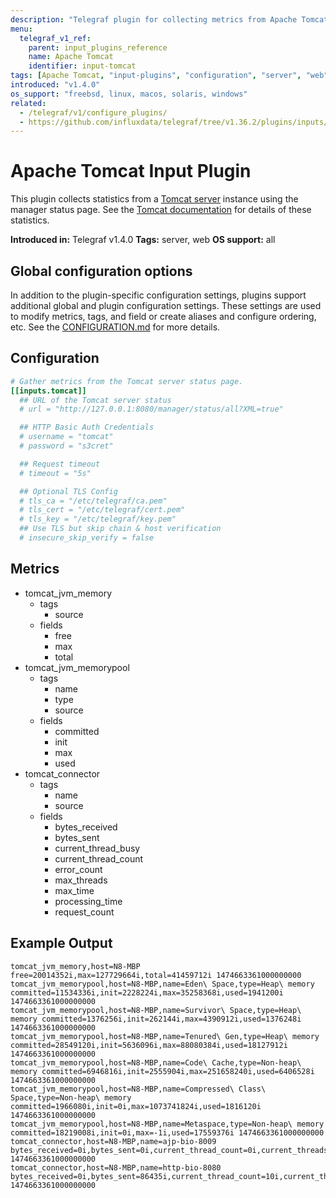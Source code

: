 ```yaml
---
description: "Telegraf plugin for collecting metrics from Apache Tomcat"
menu:
  telegraf_v1_ref:
    parent: input_plugins_reference
    name: Apache Tomcat
    identifier: input-tomcat
tags: [Apache Tomcat, "input-plugins", "configuration", "server", "web"]
introduced: "v1.4.0"
os_support: "freebsd, linux, macos, solaris, windows"
related:
  - /telegraf/v1/configure_plugins/
  - https://github.com/influxdata/telegraf/tree/v1.36.2/plugins/inputs/tomcat/README.md, Apache Tomcat Plugin Source
---
```


# Apache Tomcat Input Plugin

This plugin collects statistics from a [Tomcat server](https://tomcat.apache.org) instance using
the manager status page. See the [Tomcat documentation](https://tomcat.apache.org/tomcat-9.0-doc/manager-howto.html#Server_Status) for
details of these statistics.

**Introduced in:** Telegraf v1.4.0
**Tags:** server, web
**OS support:** all

[tomcat]: https://tomcat.apache.org
[status_docs]: https://tomcat.apache.org/tomcat-9.0-doc/manager-howto.html#Server_Status

## Global configuration options <!-- @/docs/includes/plugin_config.md -->

In addition to the plugin-specific configuration settings, plugins support
additional global and plugin configuration settings. These settings are used to
modify metrics, tags, and field or create aliases and configure ordering, etc.
See the [CONFIGURATION.md](/telegraf/v1/configuration/#plugins) for more details.

[CONFIGURATION.md]: ../../../docs/CONFIGURATION.md#plugins

## Configuration

```toml @sample.conf
# Gather metrics from the Tomcat server status page.
[[inputs.tomcat]]
  ## URL of the Tomcat server status
  # url = "http://127.0.0.1:8080/manager/status/all?XML=true"

  ## HTTP Basic Auth Credentials
  # username = "tomcat"
  # password = "s3cret"

  ## Request timeout
  # timeout = "5s"

  ## Optional TLS Config
  # tls_ca = "/etc/telegraf/ca.pem"
  # tls_cert = "/etc/telegraf/cert.pem"
  # tls_key = "/etc/telegraf/key.pem"
  ## Use TLS but skip chain & host verification
  # insecure_skip_verify = false
```

## Metrics

- tomcat_jvm_memory
  - tags
    - source
  - fields
    - free
    - max
    - total
- tomcat_jvm_memorypool
  - tags
    - name
    - type
    - source
  - fields
    - committed
    - init
    - max
    - used
- tomcat_connector
  - tags
    - name
    - source
  - fields
    - bytes_received
    - bytes_sent
    - current_thread_busy
    - current_thread_count
    - error_count
    - max_threads
    - max_time
    - processing_time
    - request_count

## Example Output

```text
tomcat_jvm_memory,host=N8-MBP free=20014352i,max=127729664i,total=41459712i 1474663361000000000
tomcat_jvm_memorypool,host=N8-MBP,name=Eden\ Space,type=Heap\ memory committed=11534336i,init=2228224i,max=35258368i,used=1941200i 1474663361000000000
tomcat_jvm_memorypool,host=N8-MBP,name=Survivor\ Space,type=Heap\ memory committed=1376256i,init=262144i,max=4390912i,used=1376248i 1474663361000000000
tomcat_jvm_memorypool,host=N8-MBP,name=Tenured\ Gen,type=Heap\ memory committed=28549120i,init=5636096i,max=88080384i,used=18127912i 1474663361000000000
tomcat_jvm_memorypool,host=N8-MBP,name=Code\ Cache,type=Non-heap\ memory committed=6946816i,init=2555904i,max=251658240i,used=6406528i 1474663361000000000
tomcat_jvm_memorypool,host=N8-MBP,name=Compressed\ Class\ Space,type=Non-heap\ memory committed=1966080i,init=0i,max=1073741824i,used=1816120i 1474663361000000000
tomcat_jvm_memorypool,host=N8-MBP,name=Metaspace,type=Non-heap\ memory committed=18219008i,init=0i,max=-1i,used=17559376i 1474663361000000000
tomcat_connector,host=N8-MBP,name=ajp-bio-8009 bytes_received=0i,bytes_sent=0i,current_thread_count=0i,current_threads_busy=0i,error_count=0i,max_threads=200i,max_time=0i,processing_time=0i,request_count=0i 1474663361000000000
tomcat_connector,host=N8-MBP,name=http-bio-8080 bytes_received=0i,bytes_sent=86435i,current_thread_count=10i,current_threads_busy=1i,error_count=2i,max_threads=200i,max_time=167i,processing_time=245i,request_count=15i 1474663361000000000
```
